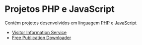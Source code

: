 # Projetos PHP e JavaScript
<p>Contém projetos desenvolvidos em linguagem <a target="_blank" href="http://php.net/">PHP</a> e <a target="_blank" href="http://www.w3schools.com/js/">JavaScript</a></p>
<ul>
  <li><a href="service-visitor">Visitor Information Service</a></li>
  <li><a href="free-pub-downloader">Free Publication Downloader</a></li>
</ul>
